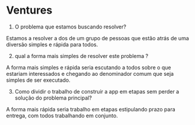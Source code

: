 # Ventures


1) O problema que estamos buscando resolver?

Estamos a resolver a dos de um grupo de pessoas que estão atrás de uma diversão simples e rápida para todos.


2) qual a forma mais simples de resolver este problema ?

A forma mais simples e rápida seria escutando a todos sobre o que estariam interessados e chegando ao denominador comum que seja simples de ser executado.


3) Como dividir o trabalho de construir a app em etapas sem perder a solução do problema principal?

A forma mais rápida seria trabalho em etapas estipulando prazo para entrega, com todos trabalhando em conjunto.
